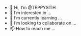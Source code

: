 - 👋 Hi, I’m @TEPPYSITH
- 👀 I’m interested in ...
- 🌱 I’m currently learning ...
- 💞️ I’m looking to collaborate on ...
- 📫 How to reach me ...

<!---
TEPPYSITH/TEPPYSITH is a ✨ special ✨ repository because its `README.md` (this file) appears on your GitHub profile.
You can click the Preview link to take a look at your changes.
--->

